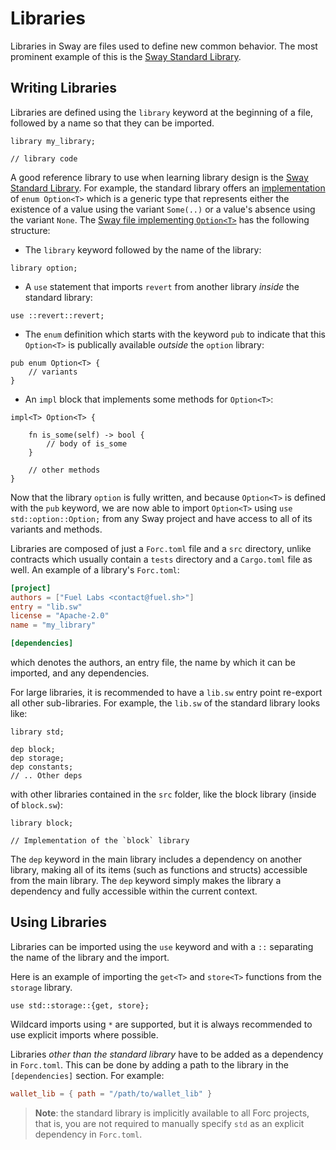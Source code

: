 # Libraries

Libraries in Sway are files used to define new common behavior. The most prominent example of this is the [Sway Standard Library](../introduction/standard_library.html).

## Writing Libraries

Libraries are defined using the `library` keyword at the beginning of a file, followed by a name so that they can be imported.

```sway
library my_library;

// library code
```

A good reference library to use when learning library design is the [Sway Standard Library](../introduction/standard_library.html). For example, the standard library offers an [implementation](https://github.com/FuelLabs/sway/blob/master/sway-lib-std/src/option.sw) of `enum Option<T>` which is a generic type that represents either the existence of a value using the variant `Some(..)` or a value's absence using the variant `None`. The [Sway file implementing `Option<T>`](https://github.com/FuelLabs/sway/blob/master/sway-lib-std/src/option.sw) has the following structure:

* The `library` keyword followed by the name of the library:

```sway
library option;
```

* A `use` statement that imports `revert` from another library _inside_ the standard library:

```sway
use ::revert::revert;
```

* The `enum` definition which starts with the keyword `pub` to indicate that this `Option<T>` is publically available _outside_ the `option` library:

```sway
pub enum Option<T> {
    // variants
}
```

* An `impl` block that implements some methods for `Option<T>`:

```sway
impl<T> Option<T> {

    fn is_some(self) -> bool {
        // body of is_some
    }

    // other methods
}
```

Now that the library `option` is fully written, and because `Option<T>` is defined with the `pub` keyword, we are now able to import `Option<T>` using `use std::option::Option;` from any Sway project and have access to all of its variants and methods.

Libraries are composed of just a `Forc.toml` file and a `src` directory, unlike contracts which usually contain a `tests` directory and a `Cargo.toml` file as well. An example of a library's `Forc.toml`:

```toml
[project]
authors = ["Fuel Labs <contact@fuel.sh>"]
entry = "lib.sw"
license = "Apache-2.0"
name = "my_library"

[dependencies]
```

which denotes the authors, an entry file, the name by which it can be imported, and any dependencies.

For large libraries, it is recommended to have a `lib.sw` entry point re-export all other sub-libraries. For example, the `lib.sw` of the standard library looks like:

```sway
library std;

dep block;
dep storage;
dep constants;
// .. Other deps
```

with other libraries contained in the `src` folder, like the block library (inside of `block.sw`):

```sway
library block;

// Implementation of the `block` library 
```

The `dep` keyword in the main library includes a dependency on another library, making all of its items (such as functions and structs) accessible from the main library. The `dep` keyword simply makes the library a dependency and fully accessible within the current context.

## Using Libraries

Libraries can be imported using the `use` keyword and with a `::` separating the name of the library and the import.

Here is an example of importing the `get<T>` and `store<T>` functions from the `storage` library.

```sway
use std::storage::{get, store};
```

Wildcard imports using `*` are supported, but it is always recommended to use explicit imports where possible.

Libraries _other than the standard library_ have to be added as a dependency in `Forc.toml`. This can be done by adding a path to the library in the `[dependencies]` section. For example:

```toml
wallet_lib = { path = "/path/to/wallet_lib" }
```

> **Note**: the standard library is implicitly available to all Forc projects, that is, you are not required to manually specify `std` as an explicit dependency in `Forc.toml`.
